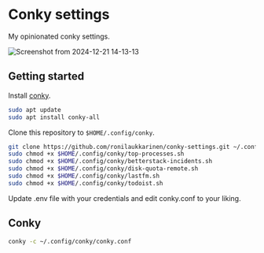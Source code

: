 # Conky settings

My opinionated conky settings.

![Screenshot from 2024-12-21 14-13-13](https://github.com/user-attachments/assets/e9cd3733-225b-4aed-a138-b8b1e9fdb7b5)

## Getting started

Install [conky](https://github.com/brndnmtthws/conky).

```bash
sudo apt update
sudo apt install conky-all
```

Clone this repository to `$HOME/.config/conky`.

```bash
git clone https://github.com/ronilaukkarinen/conky-settings.git ~/.config/conky
sudo chmod +x $HOME/.config/conky/top-processes.sh
sudo chmod +x $HOME/.config/conky/betterstack-incidents.sh
sudo chmod +x $HOME/.config/conky/disk-quota-remote.sh
sudo chmod +x $HOME/.config/conky/lastfm.sh
sudo chmod +x $HOME/.config/conky/todoist.sh
```

Update .env file with your credentials and edit conky.conf to your liking.

## Conky

```bash
conky -c ~/.config/conky/conky.conf
```
